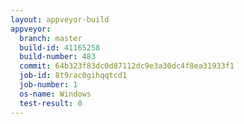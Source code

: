 ```yaml
---
layout: appveyor-build
appveyor:
  branch: master
  build-id: 41165258
  build-number: 483
  commit: 64b323f83dc0d87112dc9e3a30dc4f8ea31933f1
  job-id: 8t9rac0gihqqtcd1
  job-number: 1
  os-name: Windows
  test-result: 0
---
```

